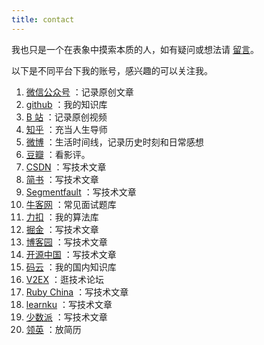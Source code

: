 ```yaml
---
title: contact
---
```


我也只是一个在表象中摸索本质的人，如有疑问或想法请 [留言](https://github.com/professordeng/professordeng.github.io/issues/new)。

以下是不同平台下我的账号，感兴趣的可以关注我。

1. [微信公众号](/img/gzh.jpg) ：记录原创文章
2. [github](https://github.com/professordeng) ：我的知识库
3. [B 站](https://space.bilibili.com/491275843) ：记录原创视频
4. [知乎](https://www.zhihu.com/people/professordeng) ：充当人生导师
5. [微博](https://weibo.com/codeng) ：生活时间线，记录历史时刻和日常感想
6. [豆瓣](https://www.douban.com/people/professordeng/) ：看影评。
7. [CSDN](https://blog.csdn.net/professordeng) ：写技术文章
8. [简书](https://www.jianshu.com/u/457d7b6a84ec) ：写技术文章
9. [Segmentfault](https://segmentfault.com/u/professordeng) ：写技术文章
10. [牛客网](https://www.nowcoder.com/profile/818052875) ：常见面试题库
11. [力扣](https://leetcode-cn.com/u/professordeng/) ：我的算法库
12. [掘金](https://juejin.im/user/5e7b10c0e51d4526ed66dcc7) ：写技术文章
13. [博客园](https://www.cnblogs.com/professordeng) ：写技术文章
14. [开源中国](https://my.oschina.net/professordeng) ：写技术文章
15. [码云](https://gitee.com/professordeng) ：我的国内知识库
16. [V2EX](https://www.v2ex.com/member/professordeng) ：逛技术论坛
17. [Ruby China](https://ruby-china.org/professordeng) ：写技术文章
18. [learnku](https://learnku.com/users/59794) ：写技术文章
19. [少数派](https://sspai.com/u/professordeng) ：写技术文章
20. [领英](https://www.linkedin.com/in/professordeng/) ：放简历
